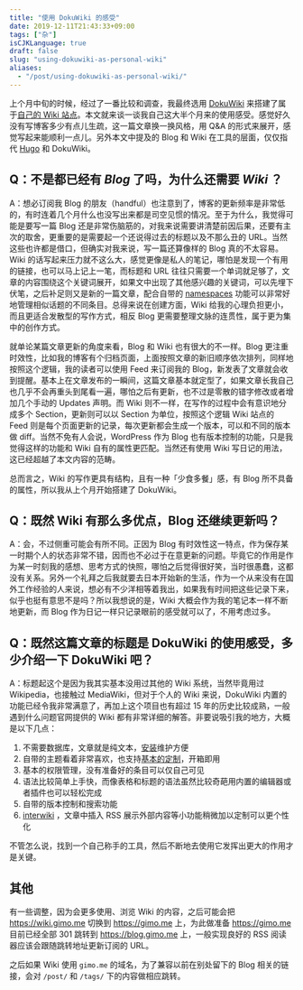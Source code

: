 ```yaml
---
title: "使用 DokuWiki 的感受"
date: 2019-12-11T21:43:33+09:00
tags: ["杂"]
isCJKLanguage: true
draft: false
slug: "using-dokuwiki-as-personal-wiki"
aliases:
  - "/post/using-dokuwiki-as-personal-wiki/"
---
```


上个月中旬的时候，经过了一番比较和调查，我最终选用 [DokuWiki](https://www.dokuwiki.org/dokuwiki) 来搭建了属于[自己的 Wiki 站点](https://wiki.gimo.me)。本文就来谈一谈我自己这大半个月来的使用感受。感觉好久没有写博客多少有点儿生疏，这一篇文章换一换风格，用 Q&A 的形式来展开，感觉写起来能顺利一点儿。另外本文中提及的 Blog 和 Wiki 在工具的层面，仅仅指代 [Hugo](https://gohugo.io/) 和 DokuWiki。

<!--more-->

## Q：不是都已经有 *Blog* 了吗，为什么还需要 *Wiki* ？

A：想必订阅我 Blog 的朋友（handful）也注意到了，博客的更新频率是非常低的，有时连着几个月什么也没写出来都是司空见惯的情况。至于为什么，我觉得可能是要写一篇 Blog 还是非常伤脑筋的，对我来说需要讲清楚前因后果，还要有主次的取舍，更重要的是需要起一个还说得过去的标题以及不那么丑的 URL。当然这些也许都是借口，但确实对我来说，写一篇还算像样的 Blog 真的不太容易。Wiki 的话写起来压力就不这么大，感觉更像是私人的笔记，哪怕是发现一个有用的链接，也可以马上记上一笔，而标题和 URL 往往只需要一个单词就足够了，文章的内容围绕这个关键词展开，如果文中出现了其他感兴趣的关键词，可以先埋下伏笔，之后补足则又是新的一篇文章，配合自带的 [namespaces](https://www.dokuwiki.org/namespaces) 功能可以非常好地管理相似话题的不同条目。总得来说在创建方面，Wiki 给我的心理负担更小，而且更适合发散型的写作方式，相反 Blog 更需要整理文脉的连贯性，属于更为集中的创作方式。

就单论某篇文章更新的角度来看，Blog 和 Wiki 也有很大的不一样。Blog 更注重时效性，比如我的博客有个归档页面，上面按照文章的新旧顺序依次排列，同样地按照这个逻辑，我的读者可以使用 Feed 来订阅我的 Blog，新发表了文章就会收到提醒。基本上在文章发布的一瞬间，这篇文章基本就定型了，如果文章长我自己也几乎不会再重头到尾看一遍，哪怕之后有更新，也不过是零散的错字修改或者增加几个手动的 Updates  声明。而 Wiki 则不一样，在写作的过程中会有意识地分成多个 Section，更新则可以以 Section 为单位，按照这个逻辑 Wiki 站点的 Feed 则是每个页面更新的记录，每次更新都会生成一个版本，可以和不同的版本做 diff。当然不免有人会说，WordPress 作为 Blog 也有版本控制的功能，只是我觉得这样的功能和 Wiki 自有的属性更匹配。当然还有使用 Wiki 写日记的用法，这已经超越了本文内容的范畴。

总而言之，Wiki 的写作更具有结构，且有一种「少食多餐」感，有 Blog 所不具备的属性，所以我从上个月开始搭建了 DokuWiki。

## Q：既然 Wiki 有那么多优点，Blog 还继续更新吗？

A：会，不过侧重可能会有所不同。正因为 Blog 有时效性这一特点，作为保存某一时期个人的状态非常不错，因而也不必过于在意更新的问题。毕竟它的作用是作为某一时刻我的感想、思考方式的快照，哪怕之后觉得很好笑，当时很愚蠢，这都没有关系。另外一个礼拜之后我就要去日本开始新的生活，作为一个从来没有在国外工作经验的人来说，想必有不少洋相等着我出，如果我有时间把这些记录下来，似乎也挺有意思不是吗？所以我想说的是，Wiki 大概会作为我的笔记本一样不断地更新，而 Blog 作为日记一样只记录眼前的感受就可以了，不用考虑过多。

## Q：既然这篇文章的标题是 DokuWiki 的使用感受，多少介绍一下 DokuWiki 吧？

A：标题起这个是因为我其实基本没用过其他的 Wiki 系统，当然毕竟用过 Wikipedia，也接触过 MediaWiki，但对于个人的 Wiki 来说，DokuWiki 内置的功能已经令我非常满意了，再加上这个项目也有超过 15 年的历史比较成熟，一般遇到什么问题官网提供的 Wiki 都有非常详细的解答。非要说吸引我的地方，大概是以下几点：

1. 不需要数据库，文章就是纯文本，[安装](https://wiki.gimo.me/wiki/install)维护方便
2. 自带的主题看着非常喜欢，也支持[基本的定制](https://wiki.gimo.me/wiki/customize)，开箱即用
3. 基本的权限管理，没有准备好的条目可以仅自己可见
4. 语法比较简单上手快，而像表格和标题的语法虽然比较奇葩用内置的编辑器或者插件也可以轻松完成
5. 自带的版本控制和搜索功能
6. [interwiki](https://wiki.gimo.me/wiki/interwiki) ，文章中插入 RSS 展示外部内容等小功能稍微加以定制可以更个性化

不管怎么说，找到一个自己称手的工具，然后不断地去使用它发挥出更大的作用才是关键。

## 其他

有一些调整，因为会更多使用、浏览 Wiki 的内容，之后可能会把 https://wiki.gimo.me 切换到 https://gimo.me  上，为此做准备 https://gimo.me  目前已经全部 301 跳转到 https://blog.gimo.me  上，一般实现良好的 RSS 阅读器应该会跟随跳转地址更新订阅的 URL。

之后如果 Wiki 使用 `gimo.me` 的域名，为了兼容以前在别处留下的 Blog 相关的链接，会对 `/post/` 和 `/tags/` 下的内容做相应跳转。
